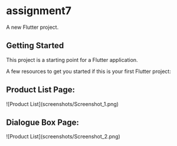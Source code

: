 # assignment7

A new Flutter project.

## Getting Started

This project is a starting point for a Flutter application.

A few resources to get you started if this is your first Flutter project:

<h2>Product List Page:</h2>
![Product List](screenshots/Screenshot_1.png)

<h2>Dialogue Box Page:</h2>
![Product List](screenshots/Screenshot_2.png)
